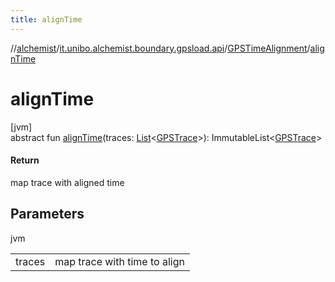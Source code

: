 ```yaml
---
title: alignTime
---
```

//[alchemist](../../../index.html)/[it.unibo.alchemist.boundary.gpsload.api](../index.html)/[GPSTimeAlignment](index.html)/[alignTime](align-time.html)



# alignTime



[jvm]\
abstract fun [alignTime](align-time.html)(traces: [List](https://docs.oracle.com/javase/8/docs/api/java/util/List.html)<[GPSTrace](../../it.unibo.alchemist.model.interfaces/-g-p-s-trace/index.html)>): ImmutableList<[GPSTrace](../../it.unibo.alchemist.model.interfaces/-g-p-s-trace/index.html)>



#### Return



map trace with aligned time



## Parameters


jvm

| | |
|---|---|
| traces | map trace with time to align |




